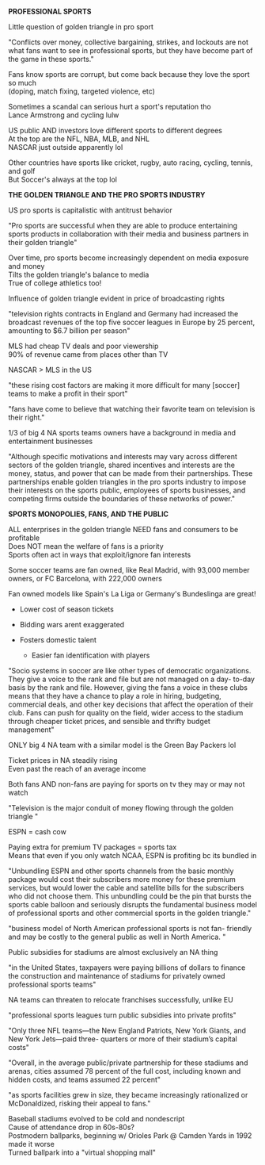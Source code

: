 **PROFESSIONAL SPORTS**
 
Little question of golden triangle in pro sport
 
"Conflicts over money, collective bargaining, strikes, and lockouts are not what fans want to see in professional sports, but they have become part of the game in these sports."
 
Fans know sports are corrupt, but come back because they love the sport so much  
(doping, match fixing, targeted violence, etc)
 
Sometimes a scandal can serious hurt a sport's reputation tho  
Lance Armstrong and cycling lulw
 
US public AND investors love different sports to different degrees  
At the top are the NFL, NBA, MLB, and NHL  
NASCAR just outside apparently lol
 
Other countries have sports like cricket, rugby, auto racing, cycling, tennis, and golf  
But Soccer's always at the top lol
 
**THE GOLDEN TRIANGLE AND THE PRO SPORTS INDUSTRY**
 
US pro sports is capitalistic with antitrust behavior
 
"Pro sports are successful when they are able to produce entertaining sports products in collaboration with their media and business partners in their golden triangle"
 
Over time, pro sports become increasingly dependent on media exposure and money  
Tilts the golden triangle's balance to media  
True of college athletics too!
 
Influence of golden triangle evident in price of broadcasting rights
 
"television rights contracts in England and Germany had increased the broadcast revenues of the top five soccer leagues in Europe by 25 percent, amounting to $6.7 billion per season"
 
MLS had cheap TV deals and poor viewership  
90% of revenue came from places other than TV
 
NASCAR > MLS in the US
 
"these rising cost factors are making it more difficult for many [soccer] teams to make a profit in their sport"
 
"fans have come to believe that watching their favorite team on television is their right."
 
1/3 of big 4 NA sports teams owners have a background in media and entertainment businesses
 
"Although specific motivations and interests may vary across different sectors of the golden triangle, shared incentives and interests are the money, status, and power that can be made from their partnerships. These partnerships enable golden triangles in the pro sports industry to impose their interests on the sports public, employees of sports businesses, and competing firms outside the boundaries of these networks of power."
   

**SPORTS MONOPOLIES, FANS, AND THE PUBLIC**
 
ALL enterprises in the golden triangle NEED fans and consumers to be profitable  
Does NOT mean the welfare of fans is a priority  
Sports often act in ways that exploit/ignore fan interests
 
Some soccer teams are fan owned, like Real Madrid, with 93,000 member owners, or FC Barcelona, with 222,000 owners
 
Fan owned models like Spain's La Liga or Germany's Bundeslinga are great!

- Lower cost of season tickets
- Bidding wars arent exaggerated
- Fosters domestic talent
    
    - Easier fan identification with players   
   

"Socio systems in soccer are like other types of democratic organizations. They give a voice to the rank and file but are not managed on a day- to-day basis by the rank and file. However, giving the fans a voice in these clubs means that they have a chance to play a role in hiring, budgeting, commercial deals, and other key decisions that affect the operation of their club. Fans can push for quality on the field, wider access to the stadium through cheaper ticket prices, and sensible and thrifty budget management"
 
ONLY big 4 NA team with a similar model is the Green Bay Packers lol
 
Ticket prices in NA steadily rising  
Even past the reach of an average income
 
Both fans AND non-fans are paying for sports on tv they may or may not watch
 
"Television is the major conduit of money flowing through the golden triangle "
 
ESPN = cash cow
 
Paying extra for premium TV packages = sports tax  
Means that even if you only watch NCAA, ESPN is profiting bc its bundled in
 
"Unbundling ESPN and other sports channels from the basic monthly package would cost their subscribers more money for these premium services, but would lower the cable and satellite bills for the subscribers who did not choose them. This unbundling could be the pin that bursts the sports cable balloon and seriously disrupts the fundamental business model of professional sports and other commercial sports in the golden triangle."
 
"business model of North American professional sports is not fan- friendly and may be costly to the general public as well in North America. "
 
Public subsidies for stadiums are almost exclusively an NA thing
 
"in the United States, taxpayers were paying billions of dollars to finance the construction and maintenance of stadiums for privately owned professional sports teams"
 
NA teams can threaten to relocate franchises successfully, unlike EU
 
"professional sports leagues turn public subsidies into private profits"
 
"Only three NFL teams—the New England Patriots, New York Giants, and New York Jets—paid three- quarters or more of their stadium’s capital costs"
 
"Overall, in the average public/private partnership for these stadiums and arenas, cities assumed 78 percent of the full cost, including known and hidden costs, and teams assumed 22 percent"
 
"as sports facilities grew in size, they became increasingly rationalized or McDonaldized, risking their appeal to fans."
 
Baseball stadiums evolved to be cold and nondescript  
Cause of attendance drop in 60s-80s?  
Postmodern ballparks, beginning w/ Orioles Park @ Camden Yards in 1992 made it worse  
Turned ballpark into a "virtual shopping mall"